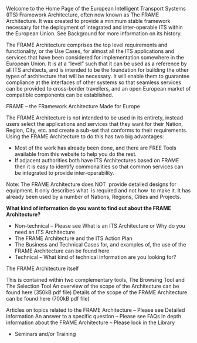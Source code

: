 Welcome to the Home Page of the European Intelligent Transport Systems (ITS) Framework Architecture, often now known as The FRAME Architecture. It was created to provide a minimum stable framework necessary for the deployment of integrated and inter-operable ITS within the European Union. See Background for more information on its history.

The FRAME Architecture comprises the top level requirements and functionality, or the Use Cases, for almost all the ITS applications and services that have been considered for implementation somewhere in the European Union. It is at a “level” such that it can be used as a reference by all ITS architects, and is intended to be the foundation for building the other types of architecture that will be necessary. It will enable them to guarantee compliance at the interfaces of other systems so that seamless services can be provided to cross-border travellers, and an open European market of compatible components can be established.

FRAME – the FRamework Architecture Made for Europe

The FRAME Architecture is not intended to be used in its entirety, instead users select the applications and services that they want for their Nation, Region, City, etc. and create a sub-set that conforms to their requirements. Using the FRAME Architecture to do this has two big advantages:

* Most of the work has already been done, and there are FREE Tools available from this website to help you do the rest.
* If adjacent authorities both have ITS Architectures based on FRAME then it is easy to identify commonalities so that common services can be integrated to provide inter-operability.

Note: The FRAME Architecture does NOT  provide detailed designs for equipment. It only describes what  is required and not how  to make it. It has already been used by a number of Nations, Regions, Cities and Projects.

**What kind of information do you want to find out about the FRAME Architecture?**
* Non-technical – Please see What is an ITS Architecture or Why do you need an ITS Architecture
* The FRAME Architecture and the ITS Action Plan
* The Business and Technical Cases for, and examples of, the use of the FRAME Architecture can be found here
* Technical – What kind of technical information are you looking for?

The FRAME Architecture itself

This is contained within two complementary tools, The Browsing Tool and The Selection Tool
An overview of the scope of the Architecture can be found here (350kB pdf file)
Details of the scope of the FRAME Architecture can be found here (700kB pdf file)

Articles on topics related to the FRAME Architecture – Please see Detailed information
An answer to a specific question – Please see FAQs
In depth information about the FRAME Architecture – Please look in the Library
* Seminars and/or Training